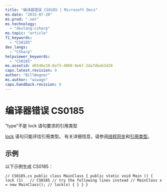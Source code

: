 ```yaml
---
title: "编译器错误 CS0185 | Microsoft Docs"
ms.date: "2015-07-20"
ms.prod: ".net"
ms.technology: 
  - "devlang-csharp"
ms.topic: "article"
f1_keywords: 
  - "CS0185"
dev_langs: 
  - "CSharp"
helpviewer_keywords: 
  - "CS0185"
ms.assetid: d6546e10-0af3-4860-8e6f-2da7dbeb3d28
caps.latest.revision: 9
author: "BillWagner"
ms.author: "wiwagn"
caps.handback.revision: 9
---
```

# 编译器错误 CS0185
“type”不是 lock 语句要求的引用类型  
  
 [lock](../../csharp/language-reference/keywords/lock-statement.md) 语句只能评估引用类型。 有关详细信息，请参阅[线程同步](../Topic/Thread%20Synchronization%20\(C%23%20and%20Visual%20Basic\).md)和[引用类型](../../csharp/language-reference/keywords/reference-types.md)。  
  
## 示例  
 以下示例生成 CS0185：  
  
```  
// CS0185.cs public class MainClass { public static void Main () { lock (1)   // CS0185 // try the following lines instead // MainClass x = new MainClass(); // lock(x) { } } }  
```
